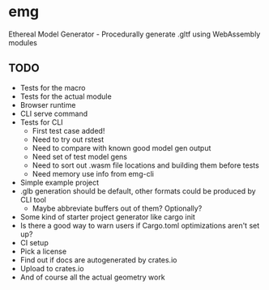 # emg

Ethereal Model Generator - Procedurally generate .gltf using WebAssembly modules

## TODO

- Tests for the macro
- Tests for the actual module
- Browser runtime
- CLI serve command
- Tests for CLI
  * First test case added!
  * Need to try out rstest
  * Need to compare with known good model gen output
  * Need set of test model gens
  * Need to sort out .wasm file locations and building them before tests
  * Need memory use info from emg-cli
- Simple example project
- .glb generation should be default, other formats could be produced by CLI tool
  * Maybe abbreviate buffers out of them? Optionally?
- Some kind of starter project generator like cargo init
- Is there a good way to warn users if Cargo.toml optimizations aren't set up?
- CI setup
- Pick a license
- Find out if docs are autogenerated by crates.io
- Upload to crates.io
- And of course all the actual geometry work
